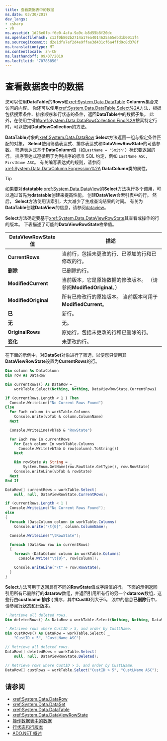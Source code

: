 ```yaml
---
title: 查看数据表中的数据
ms.date: 03/30/2017
dev_langs:
- csharp
- vb
ms.assetid: 1d26e0fb-f6e0-4afa-9a9c-b8d55b8f20dc
ms.openlocfilehash: c13f0b802b2714a17ea4014625a65ebd1b0011f4
ms.sourcegitcommit: d2e1dfa7ef2d4e9ffae3d431cf6a4ffd9c8d378f
ms.translationtype: MT
ms.contentlocale: zh-CN
ms.lasthandoff: 09/07/2019
ms.locfileid: "70785850"
---
```

# <a name="viewing-data-in-a-datatable"></a>查看数据表中的数据

您可以使用**DataTable**的**Rows**和<xref:System.Data.DataTable> **Columns**集合来访问的内容。 你还可以使用<xref:System.Data.DataTable.Select%2A>方法，根据包括搜索条件、排序顺序和行状态的条件，返回**DataTable**中的数据子集。 此外，在使用主键值<xref:System.Data.DataRowCollection.Find%2A>搜索特定行时，可以使用**DataRowCollection**的方法。

**DataTable**对象的<xref:System.Data.DataRow> **Select**方法返回一组与指定条件匹配的对象。 **Select**使用筛选表达式、排序表达式和**DataViewRowState**的可选参数。 筛选表达式基于**DataColumn**值（如`LastName = 'Smith'`）标识要返回的行。 排序表达式遵循用于为列排序的标准 SQL 约定，例如 `LastName ASC, FirstName ASC`。 有关编写表达式的规则，请参阅<xref:System.Data.DataColumn.Expression%2A> **DataColumn**类的属性。

> [!TIP]
> 如果要对**datatable** <xref:System.Data.DataView>的**Select**方法执行多个调用，可以通过首先为**datatable**创建来提高性能。 创建**DataView**会索引表中的行。 然后， **Select**方法使用该索引，大大减少了生成查询结果的时间。 有关为**DataTable**创建**DataView**的信息，请参阅[dataview](dataviews.md)。

**Select**方法确定要基于<xref:System.Data.DataViewRowState>其查看或操作的行的版本。 下表描述了可能的**DataViewRowState**枚举值。

|DataViewRowState 值|描述|
|----------------------------|-----------------|
|**CurrentRows**|当前行，包括未更改的行、已添加的行和已修改的行。|
|**删除**|已删除的行。|
|**ModifiedCurrent**|当前版本，它是原始数据的修改版本。 （请参阅**ModifiedOriginal**。）|
|**ModifiedOriginal**|所有已修改行的原始版本。 当前版本可用于**ModifiedCurrent**。|
|**已**|新行。|
|**无**|无。|
|**OriginalRows**|原始行，包括未更改的行和已删除的行。|
|**变化**|未更改的行。|

在下面的示例中，对**DataSet**对象进行了筛选，以便您只使用其**DataViewRowState**设置为**CurrentRows**的行。

```vb
Dim column As DataColumn
Dim row As DataRow

Dim currentRows() As DataRow = _
    workTable.Select(Nothing, Nothing, DataViewRowState.CurrentRows)

If (currentRows.Length < 1 ) Then
  Console.WriteLine("No Current Rows Found")
Else
  For Each column in workTable.Columns
    Console.Write(vbTab & column.ColumnName)
  Next

  Console.WriteLine(vbTab & "RowState")

  For Each row In currentRows
    For Each column In workTable.Columns
      Console.Write(vbTab & row(column).ToString())
    Next

    Dim rowState As String = _
        System.Enum.GetName(row.RowState.GetType(), row.RowState)
    Console.WriteLine(vbTab & rowState)
  Next
End If
```

```csharp
DataRow[] currentRows = workTable.Select(
    null, null, DataViewRowState.CurrentRows);

if (currentRows.Length < 1 )
  Console.WriteLine("No Current Rows Found");
else
{
  foreach (DataColumn column in workTable.Columns)
    Console.Write("\t{0}", column.ColumnName);

  Console.WriteLine("\tRowState");

  foreach (DataRow row in currentRows)
  {
    foreach (DataColumn column in workTable.Columns)
      Console.Write("\t{0}", row[column]);

    Console.WriteLine("\t" + row.RowState);
  }
}
```

**Select**方法可用于返回具有不同的**RowState**值或字段值的行。 下面的示例返回引用所有已删除行的**datarow**数组，并返回引用所有行的另一个**datarow**数组，这些行由**custlname 排序 (** 排序，其中**CustID**列大于5。 浪中的信息**已删除**行中，请参阅[行状态和行版本](row-states-and-row-versions.md)。

```vb
' Retrieve all deleted rows.
Dim deletedRows() As DataRow = workTable.Select(Nothing, Nothing, DataViewRowState.Deleted)

' Retrieve rows where CustID > 5, and order by CustLName.
Dim custRows() As DataRow = workTable.Select( _
    "CustID > 5", "CustLName ASC")
```

```csharp
// Retrieve all deleted rows.
DataRow[] deletedRows = workTable.Select(
    null, null, DataViewRowState.Deleted);

// Retrieve rows where CustID > 5, and order by CustLName.
DataRow[] custRows = workTable.Select("CustID > 5", "CustLName ASC");
```

## <a name="see-also"></a>请参阅

- <xref:System.Data.DataRow>
- <xref:System.Data.DataSet>
- <xref:System.Data.DataTable>
- <xref:System.Data.DataViewRowState>
- [操作数据表中的数据](manipulating-data-in-a-datatable.md)
- [行状态和行版本](row-states-and-row-versions.md)
- [ADO.NET 概述](../ado-net-overview.md)
